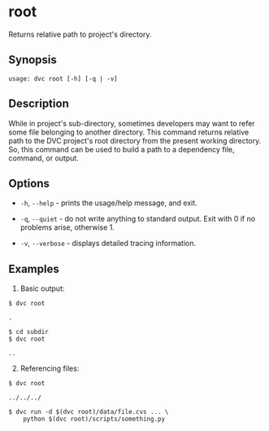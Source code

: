 # root

Returns relative path to project's directory.

## Synopsis

```usage
usage: dvc root [-h] [-q | -v]
```

## Description

While in project's sub-directory, sometimes developers may want to refer some
file belonging to another directory. This command returns relative path to the
DVC project's root directory from the present working directory. So, this
command can be used to build a path to a dependency file, command, or output.

## Options

- `-h`, `--help` - prints the usage/help message, and exit.

- `-q`, `--quiet` - do not write anything to standard output. Exit with 0 if no
  problems arise, otherwise 1.

- `-v`, `--verbose` - displays detailed tracing information.

## Examples

1. Basic output:

```dvc
$ dvc root

.

$ cd subdir
$ dvc root

..
```

2. Referencing files:

```dvc
$ dvc root

../../../

$ dvc run -d $(dvc root)/data/file.cvs ... \
    python $(dvc root)/scripts/something.py
```
